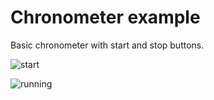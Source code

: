 # Chronometer example

Basic chronometer with start and stop buttons.

![start](https://user-images.githubusercontent.com/18225849/171138732-446d10f9-1fa9-4c62-b769-72f38c1d9b44.png)

![running](https://user-images.githubusercontent.com/18225849/171138494-2c8ecc69-c5c8-4a1e-bdf5-1a25f6645833.png)
